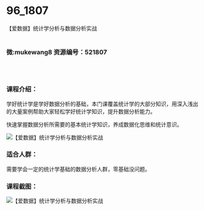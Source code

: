 # 96_1807
【爱数据】统计学分析与数据分析实战
<br/></br>
<h3>微:mukewang8 资源编号：521807</h3>
<br/></br>
<h3>课程介绍：</h3>
<p>学好统计学是学好<a title="查看与 数据分析 相关的文章" target="_blank">数据分析</a>的基础，本门课覆盖统计学的大部分知识，用深入浅出的大量案例帮助大家轻松学好统计学知识，提升<a title="查看与 数据分析 相关的文章" target="_blank">数据分析</a>能力。</p>
<p>快速掌握数据分析所需要的基本统计学知识，养成数据化思维和统计意识。</p>
<p><img src="https://www.ko996.com/wp-content/uploads/img/2018/03/2-224.png" alt="【爱数据】统计学分析与数据分析实战"></p>
<h3>适合人群：</h3>
<p>需要学会一定的统计学基础的数据分析人群，零基础没问题。</p>
<div class="info-desc">
<h3>课程截图：</h3>
<p><img src="https://www.ko996.com/wp-content/uploads/img/2018/03/3-235.png" alt="【爱数据】统计学分析与数据分析实战"></p>


			
</div>
